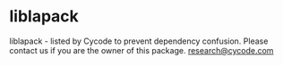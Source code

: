 # liblapack
liblapack - listed by Cycode to prevent dependency confusion.
Please contact us if you are the owner of this package.
research@cycode.com
